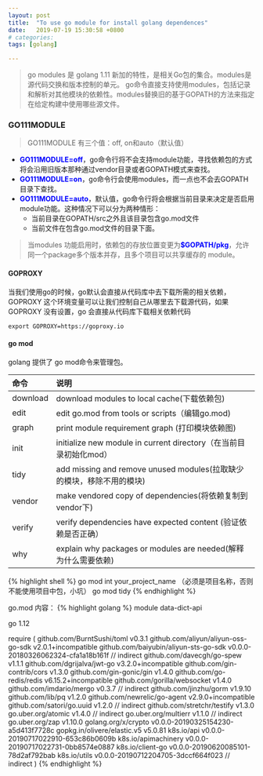 ```yaml
---
layout: post
title:  "To use go module for install golang dependences"
date:   2019-07-19 15:30:58 +0800
# categories: 
tags: [golang]

---
```

> go modules 是 golang 1.11 新加的特性，是相关Go包的集合。modules是源代码交换和版本控制的单元。 go命令直接支持使用modules，包括记录和解析对其他模块的依赖性。modules替换旧的基于GOPATH的方法来指定在给定构建中使用哪些源文件。

### GO111MODULE

> GO111MODULE 有三个值：off, on和auto（默认值）

* <b style="color:blue">GO111MODULE=off</b>，go命令行将不会支持module功能，寻找依赖包的方式将会沿用旧版本那种通过vendor目录或者GOPATH模式来查找。
* <b style="color:blue">GO111MODULE=on</b>，go命令行会使用modules，而一点也不会去GOPATH目录下查找。
* <b style="color:blue">GO111MODULE=auto</b>，默认值，go命令行将会根据当前目录来决定是否启用module功能。这种情况下可以分为两种情形：
  * 当前目录在GOPATH/src之外且该目录包含go.mod文件
  * 当前文件在包含go.mod文件的目录下面。

>当modules 功能启用时，依赖包的存放位置变更为<b style="color:blue">$GOPATH/pkg</b>，允许同一个package多个版本并存，且多个项目可以共享缓存的 module。

#### GOPROXY
当我们使用go的时候，go默认会直接从代码库中去下载所需的相关依赖，GOPROXY 这个环境变量可以让我们控制自己从哪里去下载源代码，如果 GOPROXY 没有设置，go 会直接从代码库下载相关依赖代码
```
export GOPROXY=https://goproxy.io
```

#### go mod
golang 提供了 go mod命令来管理包。

|命令|说明|
|:------|:----|
|download |download modules to local cache(下载依赖包)|
|edit | edit go.mod from tools or scripts（编辑go.mod)|
|graph|print module requirement graph (打印模块依赖图)|
|init|initialize new module in current directory（在当前目录初始化mod）|
|tidy|add missing and remove unused modules(拉取缺少的模块，移除不用的模块)|
|vendor|make vendored copy of dependencies(将依赖复制到vendor下)|
|verify|verify dependencies have expected content (验证依赖是否正确）|
|why|explain why packages or modules are needed(解释为什么需要依赖)|


{% highlight shell %}
go mod int your_project_name （必须是项目名称，否则不能使用项目中包，小坑）
go mod tidy
{% endhighlight %}

go.mod 内容：
{% highlight golang %}
module data-dict-api

go 1.12

require (
	github.com/BurntSushi/toml v0.3.1
	github.com/aliyun/aliyun-oss-go-sdk v2.0.1+incompatible
	github.com/baiyubin/aliyun-sts-go-sdk v0.0.0-20180326062324-cfa1a18b161f // indirect
	github.com/davecgh/go-spew v1.1.1
	github.com/dgrijalva/jwt-go v3.2.0+incompatible
	github.com/gin-contrib/cors v1.3.0
	github.com/gin-gonic/gin v1.4.0
	github.com/go-redis/redis v6.15.2+incompatible
	github.com/gorilla/websocket v1.4.0
	github.com/imdario/mergo v0.3.7 // indirect
	github.com/jinzhu/gorm v1.9.10
	github.com/lib/pq v1.2.0
	github.com/newrelic/go-agent v2.9.0+incompatible
	github.com/satori/go.uuid v1.2.0 // indirect
	github.com/stretchr/testify v1.3.0
	go.uber.org/atomic v1.4.0 // indirect
	go.uber.org/multierr v1.1.0 // indirect
	go.uber.org/zap v1.10.0
	golang.org/x/crypto v0.0.0-20190325154230-a5d413f7728c
	gopkg.in/olivere/elastic.v5 v5.0.81
	k8s.io/api v0.0.0-20190717022910-653c86b0609b
	k8s.io/apimachinery v0.0.0-20190717022731-0bb8574e0887
	k8s.io/client-go v0.0.0-20190620085101-78d2af792bab
	k8s.io/utils v0.0.0-20190712204705-3dccf664f023 // indirect
)
{% endhighlight %}
